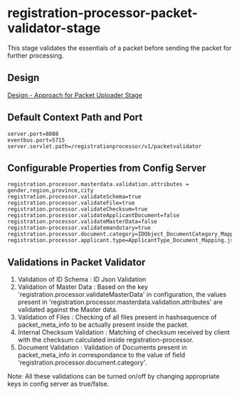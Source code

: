 # registration-processor-packet-validator-stage

This stage validates the essentials of a packet before sending the packet for further processing.

## Design

[Design - Approach for Packet Uploader Stage](https://github.com/mosip/registration/blob/master/design/registration-processor/Approach_for_packet_validator.md)

## Default Context Path and Port
```
server.port=8088
eventbus.port=5715
server.servlet.path=/registrationprocessor/v1/packetvalidator
```
## Configurable Properties from Config Server
```
registration.processor.masterdata.validation.attributes = gender,region,province,city
registration.processor.validateSchema=true
registration.processor.validateFile=true
registration.processor.validateChecksum=true
registration.processor.validateApplicantDocument=false
registration.processor.validateMasterData=false
registration-processor.validatemandotary=true
registration.processor.document.category=IDObject_DocumentCategory_Mapping.json
registration.processor.applicant.type=ApplicantType_Document_Mapping.json
```
## Validations in Packet Validator
1. Validation of ID Schema : ID Json Validation
2. Validation of Master Data : Based on the key 'registration.processor.validateMasterData' in configuration, the values present in 'registration.processor.masterdata.validation.attributes' are validated against the Master data.
3. Validation of Files : Checking of all files present in hashsequence of packet_meta_info to be actually present inside the packet.
4. Internal Checksum Validation : Matching of checksum received by client with the checksum calculated inside registration-processor.
5. Document Validation : Validation of Documents present in packet_meta_info in correspondance to the value of field 'registration.processor.document.category'.

Note: All these validations can be turned on/off by changing appropriate keys in config server as true/false.
